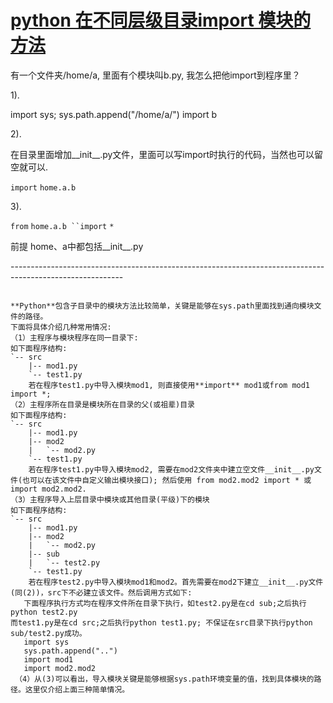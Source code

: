 # [python 在不同层级目录import 模块的方法](http://#)

有一个文件夹/home/a,  里面有个模块叫b.py,  我怎么把他import到程序里？

1).

import sys;
sys.path.append("/home/a/")
import b

2).

在目录里面增加__init__.py文件，里面可以写import时执行的代码，当然也可以留空就可以.

`import` `home.a.b`

3). 

`from` `home.a.b ``import` `*`

前提 home、a中都包括__init__.py

 

\----------------------------------------------------------------------------------------------------------

```

**Python**包含子目录中的模块方法比较简单，关键是能够在sys.path里面找到通向模块文件的路径。
下面将具体介绍几种常用情况:
（1）主程序与模块程序在同一目录下:
如下面程序结构:
`-- src
​    |-- mod1.py
​    `-- test1.py
​    若在程序test1.py中导入模块mod1, 则直接使用**import** mod1或from mod1 import *;
（2）主程序所在目录是模块所在目录的父(或祖辈)目录
如下面程序结构:
`-- src
​    |-- mod1.py
​    |-- mod2
​    |   `-- mod2.py
​    `-- test1.py
​    若在程序test1.py中导入模块mod2, 需要在mod2文件夹中建立空文件__init__.py文件(也可以在该文件中自定义输出模块接口); 然后使用 from mod2.mod2 import * 或import mod2.mod2.
（3）主程序导入上层目录中模块或其他目录(平级)下的模块
如下面程序结构:
`-- src
​    |-- mod1.py
​    |-- mod2
​    |   `-- mod2.py
​    |-- sub
​    |   `-- test2.py
​    `-- test1.py
​    若在程序test2.py中导入模块mod1和mod2。首先需要在mod2下建立__init__.py文件(同(2))，src下不必建立该文件。然后调用方式如下:
   下面程序执行方式均在程序文件所在目录下执行，如test2.py是在cd sub;之后执行python test2.py
而test1.py是在cd src;之后执行python test1.py; 不保证在src目录下执行python sub/test2.py成功。
   import sys
   sys.path.append("..")
   import mod1
   import mod2.mod2
 （4）从(3)可以看出，导入模块关键是能够根据sys.path环境变量的值，找到具体模块的路径。这里仅介绍上面三种简单情况。
 ```
